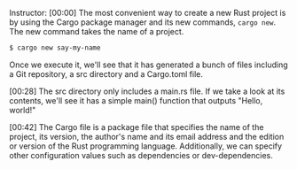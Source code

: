 Instructor: [00:00] The most convenient way to create a new Rust project is by using the Cargo package manager and its new commands, `cargo new`. The new command takes the name of a project. 

```bash
$ cargo new say-my-name
```

Once we execute it, we'll see that it has generated a bunch of files including a Git repository, a src directory and a Cargo.toml file.

[00:28] The src directory only includes a main.rs file. If we take a look at its contents, we'll see it has a simple main() function that outputs "Hello, world!"

[00:42] The Cargo file is a package file that specifies the name of the project, its version, the author's name and its email address and the edition or version of the Rust programming language. Additionally, we can specify other configuration values such as dependencies or dev-dependencies.
